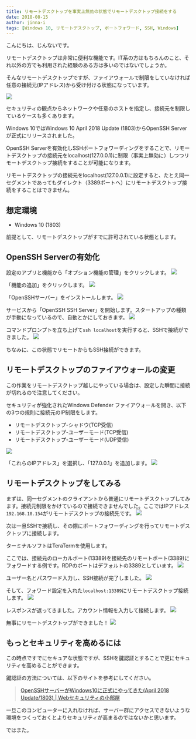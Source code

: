 ```yaml
---
title: リモートデスクトップを事実上無効の状態でリモートデスクトップ接続をする
date: 2018-08-15
author: jinna-i
tags: [Windows 10, リモートデスクトップ, ポートフォワード, SSH, Windows]
---
```


こんにちは、じんないです。

リモートデスクトップは非常に便利な機能です。IT系の方はもちろんのこと、それ以外の方でも利用された経験のある方は多いのではないでしょうか。

そんなリモートデスクトップですが、ファイアウォールで制限をしていなければ任意の接続元(IPアドレス)から受け付ける状態になっています。

![](images/windows10-how-to-remote-desktop-when-disable-remote-desktop-1.png)

セキュリティの観点からネットワークや任意のホストを指定し、接続元を制限しているケースも多くあります。

Windows 10ではWindows 10 April 2018 Update (1803)からOpenSSH Serverが正式にリリースされました。

OpenSSH Serverを有効化しSSHポートフォワーディングをすることで、リモートデスクトップの接続元をlocalhost(127.0.0.1)に制限（事実上無効に）しつつリモートデスクトップ接続をすることが可能になります。

リモートデスクトップの接続元をlocalhost(127.0.0.1)に設定すると、たとえ同一セグメントであってもダイレクト（3389ポートへ）にリモートデスクトップ接続をすることはできません。

## 想定環境
- Windows 10 (1803)

前提として、リモートデスクトップがすでに許可されている状態とします。

## OpenSSH Serverの有効化

設定のアプリと機能から「オプション機能の管理」をクリックします。
![](images/windows10-how-to-remote-desktop-when-disable-remote-desktop-2.png)

「機能の追加」をクリックします。
![](images/windows10-how-to-remote-desktop-when-disable-remote-desktop-3.png)

「OpenSSHサーバー」をインストールします。
![](images/windows10-how-to-remote-desktop-when-disable-remote-desktop-4.png)

サービスから「OpenSSH SSH Server」を開始します。スタートアップの種類が手動になっているので、自動とかにしておきます。
![](images/windows10-how-to-remote-desktop-when-disable-remote-desktop-5.png)

コマンドプロンプトを立ち上げて`ssh localhost`を実行すると、SSHで接続ができました。
![](images/windows10-how-to-remote-desktop-when-disable-remote-desktop-6.png)

ちなみに、この状態でリモートからもSSH接続ができます。


## リモートデスクトップのファイアウォールの変更

この作業をリモートデスクトップ越しにやっている場合は、設定した瞬間に接続が切れるので注意してください。

セキュリティが強化されたWindows Defender ファイアウォールを開き、以下の3つの規則に接続元のIP制限をします。

- リモートデスクトップ-シャドウ(TCP受信)
- リモートデスクトップ-ユーザーモード(TCP受信)
- リモートデスクトップ-ユーザーモード(UDP受信)

![](images/windows10-how-to-remote-desktop-when-disable-remote-desktop-7.png)

「これらのIPアドレス」を選択し、「127.0.0.1」を追加します。
![](images/windows10-how-to-remote-desktop-when-disable-remote-desktop-8.png)

## リモートデスクトップをしてみる

まずは、同一セグメントのクライアントから普通にリモートデスクトップしてみます。接続元制限をかけているので接続できませんでした。ここではIPアドレス`192.168.10.154`がリモートデスクトップの接続先です。
![](images/windows10-how-to-remote-desktop-when-disable-remote-desktop-9.png)

次は一旦SSHで接続し、その際にポートフォワーディングを行ってリモートデスクトップに接続します。

ターミナルソフトはTeraTermを使用します。

ここでは、接続元のローカルポート(13389)を接続先のリモートポート(3389)にフォワードする例です。RDPのポートはデフォルトの3389としています。
![](images/windows10-how-to-remote-desktop-when-disable-remote-desktop-10.png)

ユーザー名とパスワード入力し、SSH接続が完了しました。
![](images/windows10-how-to-remote-desktop-when-disable-remote-desktop-11.png)

そして、フォワード設定を入れた`localhost:13389`にリモートデスクトップ接続します。
![](images/windows10-how-to-remote-desktop-when-disable-remote-desktop-12.png)

レスポンスが返ってきました。アカウント情報を入力して接続します。
![](images/windows10-how-to-remote-desktop-when-disable-remote-desktop-13.png)

無事にリモートデスクトップができました！
![](images/windows10-how-to-remote-desktop-when-disable-remote-desktop-14.png)

## もっとセキュリティを高めるには

この時点ですでにセキュアな状態ですが、SSHを鍵認証とすることで更にセキュリティを高めることができます。

鍵認証の方法については、以下のサイトを参考にしてください。

> [OpenSSHサーバーがWindows10に正式にやってきた(April 2018 Update/1803) | Webセキュリティの小部屋](https://www.websec-room.com/2018/05/12/2933)

一旦このコンピューターに入れなければ、サーバー群にアクセスできないような環境をつくっておくとよりセキュリティが高まるのではないかと思います。

ではまた。